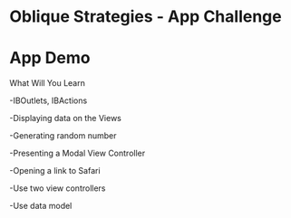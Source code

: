 # Oblique Strategies - App Challenge

# App Demo



What Will You Learn

-IBOutlets, IBActions

-Displaying data on the Views

-Generating random number

-Presenting a Modal View Controller

-Opening a link to Safari

-Use two view controllers 

-Use data model
